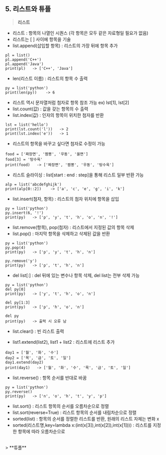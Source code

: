 ## 5. 리스트와 튜플

> **리스트**

- 리스트 : 항목의 나열인 시퀀스 (각 항목은 모두 같은 자료형일 필요가 없음)
- 리스트는 [ ] 사이에 항목을 기술
- list.append(삽입할 항목) : 리스트의 가장 뒤에 항목 추가

>
    pl = list()
    pl.append('C++')
    pl.append('Java')
    print(pl)   -> ['C++', 'Java']
    
- len(리스트 이름) : 리스트의 항목 수 출력

>
    py = list('python')
    print(len(py))    -> 6
 
- 리스트 역시 문자열처럼 첨자로 항목 참조 가능  ex) lst[1], lst[2]
- list.count(값) : 값을 갖는 항목의 수 출력
- list.index(값) : 인자의 항목이 위치한 첨자를 반환 

>
    lst = list('hello')
    print(lst.count('l'))   -> 2
    print(lst.index('e'))   -> 1

- 리스트의 항목을 바꾸고 싶다면 첨자로 수정이 가능 

>
    food = ['짜장면', '짬뽕', '우동', '울면']
    food[3] = '탕수육'
    print(food)   -> ['짜장면', '짬뽕', '우동', '탕수육']

- 리스트 슬라이싱 : list[start : end : step]을 통해 리스트 일부 반환 가능
>
    alp = list('abcdefghijk')
    print(alp[0::2])    -> ['a', 'c', 'e', 'g', 'i', 'k']

- list.insert(첨자, 항목) : 리스트의 첨자 위치에 항목을 삽입
>
    py = list('python')
    py.insert(6, '!')
    print(py)   -> ['p', 'y', 't', 'h', 'o', 'n', '!']

- list.remove(항목), pop(첨자) : 리스트에서 지정된 값의 항목 삭제
- list.pop() : 마지막 항목을 삭제하고 삭제된 값을 반환
>
    py = list('python')
    py.pop(4)
    print(py)   -> ['p', 'y', 't', 'h', 'n']
    
    py.remove('y')
    print(py)   -> ['p', 't', 'h', 'n']

- del list[:] : del 뒤에 있는 변수나 항목 삭제, del list는 전부 삭제 가능
>
    py = list('python')
    del py[0]
    print(py)   -> ['y', 't', 'h', 'o', 'n']

    del py[1:3]
    print(py)   -> ['p', 'h', 'o', 'n']

    del py
    print(py)   -> 출력 시 오류 남

- list.clear() : 빈 리스트 출력

- list1.extend(list2),  list1 + list2 : 리스트에 리스트 추가
>
    day1 = ['월', '화', '수']
    day2 = ['목', '금', '토', '일']
    day1.extend(day2)
    print(day1)   -> ['월', '화', '수', '목', '금', '토', '일']

- list.reverse() : 항목 순서를 반대로 바꿈
>
    py = list('python')
    py.reverse()
    print(py)   -> ['n', 'o', 'h', 't', 'y', 'p']

- list.sort() : 리스트 항목의 순서를 오름차순으로 정렬
- list.sort(reverse=True) : 리스트 항목의 순서를 내림차순으로 정렬
- sorted(list) : 항목의 순서를 정렬한 리스트를 반환, 원래의 리스트 자체는 변화 x
- sorted(리스트명,key=lambda x:(int(x[3]),int(x[2]),int(x[1]))) : 리스트를 지정한 항목에 따라 오름차순으로 

<br>
>  **튜플**
